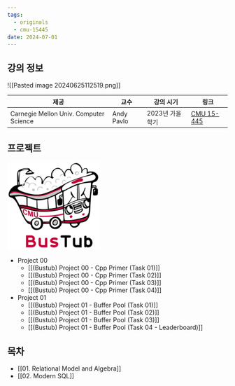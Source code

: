 ```yaml
---
tags:
  - originals
  - cmu-15445
date: 2024-07-01
---
```

## 강의 정보

![[Pasted image 20240625112519.png]]

| 제공                                     | 교수         | 강의 시기      | 링크                                                       |
| -------------------------------------- | ---------- | ---------- | -------------------------------------------------------- |
| Carnegie Mellon Univ. Computer Science | Andy Pavlo | 2023년 가을학기 | [CMU 15-445](https://15445.courses.cs.cmu.edu/fall2023/) |

## 프로젝트

<img src="https://raw.githubusercontent.com/cmu-db/bustub/master/logo/bustub-whiteborder.svg" alt="BusTub Logo" height="200">

- Project 00
	- [[(Bustub) Project 00 - Cpp Primer (Task 01)]]
	- [[(Bustub) Project 00 - Cpp Primer (Task 02)]]
	- [[(Bustub) Project 00 - Cpp Primer (Task 03)]]
	- [[(Bustub) Project 00 - Cpp Primer (Task 04)]]
- Project 01
	- [[(Bustub) Project 01 - Buffer Pool (Task 01)]]
	- [[(Bustub) Project 01 - Buffer Pool (Task 02)]]
	- [[(Bustub) Project 01 - Buffer Pool (Task 03)]]
	- [[(Bustub) Project 01 - Buffer Pool (Task 04 - Leaderboard)]]

## 목차

- [[01. Relational Model and Algebra]]
- [[02. Modern SQL]]